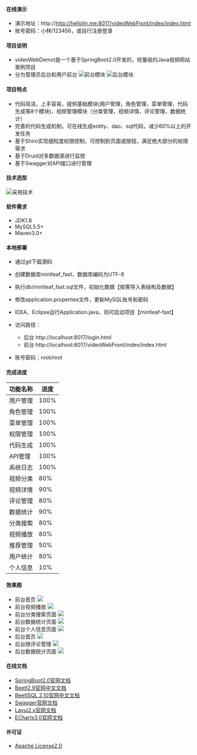 
#### 在线演示
- 演示地址：http://http://hellolin.me:8017/videoWebFront/index/index.html
- 账号密码：小林/123456，或自行注册登录



#### 项目说明
- videoWebDemot是一个基于SpringBoot2.0开发的，轻量级的Java视频网站案例项目
- 分为管理员后台和用户前台
![前台模块](https://raw.githubusercontent.com/hellolinfrom2025/img/master/img/%E5%89%8D%E5%8F%B0%E6%A8%A1%E5%9D%97.png)
![后台模块](https://raw.githubusercontent.com/hellolinfrom2025/img/master/img/%E5%90%8E%E5%8F%B0-%E6%A8%A1%E5%9D%97.png)


#### 项目特点
- 代码简洁，上手容易，提供基础模块(用户管理，角色管理，菜单管理，代码生成等8个模块)，视频管理模块（分类管理，视频详情，评论管理，数据统计）
- 完善的代码生成机制，可在线生成entity、dao、sql代码，减少60%以上的开发任务
- 基于Shiro实现细粒度权限控制，可控制到页面或按钮，满足绝大部分的权限需求
- 基于Druid对多数据源进行监控
- 基于Swagger对API接口进行管理


#### 技术选型
![采用技术](https://raw.githubusercontent.com/hellolinfrom2025/img/master/img/%E4%B8%BB%E8%A6%81%E9%87%87%E7%94%A8%E7%9A%84%E6%8A%80%E6%9C%AF.png)



#### 软件需求
- JDK1.8
- MySQL5.5+
- Maven3.0+



#### 本地部署
- 通过git下载源码
- 创建数据库mintleaf_fast，数据库编码为UTF-8
- 执行db/mintleaf_fast.sql文件，初始化数据【按需导入表结构及数据】
- 修改application.properties文件，更新MySQL账号和密码


- IDEA、Eclipse运行Application.java，则可启动项目【mintleaf-fast】
- 访问路径：
  - 后台 http://localhost:8017/login.html
  - 前台 http://localhost:8017/videoWebFront/index/index.html
- 账号密码：root/root



#### 完成进度
功能名称 | 进度
----|----
用户管理 | 100%
角色管理 | 100%
菜单管理 | 100%
权限管理 | 100%
代码生成 | 100%
API管理 | 100%
系统日志 | 100%
视频分类 | 80%
视频详情 | 90%
评论管理 | 80%
数据统计 | 90%
分类搜索 | 80%
视频播放 | 80%
推荐管理 | 50%
用户统计 | 80%
个人信息 | 10%



#### 效果图
- 前台首页
![](https://raw.githubusercontent.com/hellolinfrom2025/img/master/img/%E5%89%8D%E5%8F%B0-%E9%A6%96%E9%A1%B5.png)
- 前台视频播放
![](https://raw.githubusercontent.com/hellolinfrom2025/img/master/img/%E5%89%8D%E5%8F%B0-%E6%92%AD%E6%94%BE.png)
- 前台分类搜索页面
![](https://raw.githubusercontent.com/hellolinfrom2025/img/master/img/%E5%89%8D%E5%8F%B0-%E5%88%86%E7%B1%BB%E6%90%9C%E7%B4%A2.png)
- 前台数据统计页面
![](https://raw.githubusercontent.com/hellolinfrom2025/img/master/img/%E5%89%8D%E5%8F%B0-%E6%95%B0%E6%8D%AE%E7%BB%9F%E8%AE%A1.png)
- 前台个人信息页面
![](https://raw.githubusercontent.com/hellolinfrom2025/img/master/img/%E5%89%8D%E5%8F%B0-%E4%B8%AA%E4%BA%BA%E4%BF%A1%E6%81%AF%E8%AE%BE%E7%BD%AEpng.png)
- 后台首页
![](https://raw.githubusercontent.com/hellolinfrom2025/img/master/img/%E5%90%8E%E5%8F%B0-%E9%A6%96%E9%A1%B5.png)
- 后台限评论管理
![](https://raw.githubusercontent.com/hellolinfrom2025/img/master/img/%E5%90%8E%E5%8F%B0-%E8%AF%84%E8%AE%BA%E7%AE%A1%E7%90%86.png)
- 后台数据统计页面
![](https://raw.githubusercontent.com/hellolinfrom2025/img/master/img/%E5%90%8E%E5%8F%B0-%E8%A7%86%E9%A2%91%E6%95%B0%E6%8D%AE%E7%BB%9F%E8%AE%A1.png)




#### 在线文档
- [SpringBoot2.0官网文档](https://spring.io/projects/spring-boot "spring-boot2.0官网文档")
- [Beetl2.9官网中文文档](http://ibeetl.com/guide/#beetl "Beetl2.9官网中文文档")
- [BeetlSQL 2.10官网中文文档](http://ibeetl.com/guide/#beetlsql "BeetlSQL 2.10官网中文文档")
- [Swagger官网文档](https://swagger.io/irc/ "Swagger官网文档")
- [Layui2.x官网文档](https://www.layui.com/doc/ "Layui2.x官网文档")
- [ECharts3.0官网文档](http://echarts.baidu.com/api.html#echarts "ECharts3.0官网文档")



#### 许可证
- [Apache License2.0](LICENSE "Apache License2.0")



